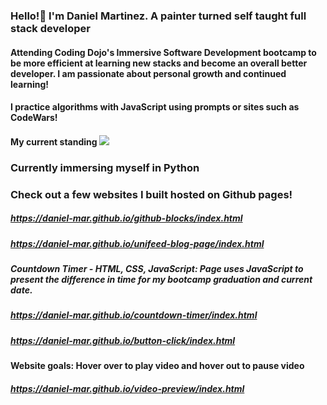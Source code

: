 ### Hello!👋 I'm Daniel Martinez. A painter turned self taught full stack developer
#### Attending Coding Dojo's Immersive Software Development bootcamp to be more efficient at learning new stacks and become an overall better developer. I am passionate about personal growth and continued learning!  
#### I practice algorithms with JavaScript using prompts or sites such as CodeWars!
#### My current standing <img src="https://www.codewars.com/users/daniel-mar/badges/small">

### Currently immersing myself in Python 

### Check out a few websites I built hosted on Github pages! 
##### https://daniel-mar.github.io/github-blocks/index.html
##### https://daniel-mar.github.io/unifeed-blog-page/index.html
##### Countdown Timer - HTML, CSS, JavaScript: Page uses JavaScript to present the difference in time for my bootcamp graduation and current date.
##### https://daniel-mar.github.io/countdown-timer/index.html
##### https://daniel-mar.github.io/button-click/index.html
#### Website goals: Hover over to play video and hover out to pause video 
##### https://daniel-mar.github.io/video-preview/index.html

<!--
**daniel-mar/daniel-mar** is a ✨ _special_ ✨ repository because its `README.md` (this file) appears on your GitHub profile.

Here are some ideas to get you started:

- 🔭 I’m currently working on ...
- 🌱 I’m currently learning ...
- 👯 I’m looking to collaborate on ...
- 🤔 I’m looking for help with ...
- 💬 Ask me about ...
- 📫 How to reach me: ...
- 😄 Pronouns: ...
- ⚡ Fun fact: ...
-->
